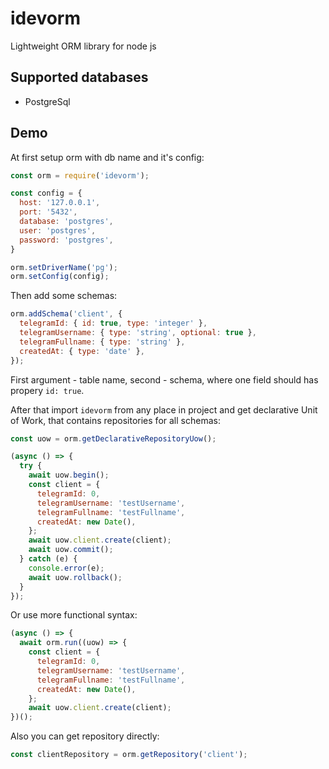 # idevorm
Lightweight ORM library for node js

## Supported databases
* PostgreSql

## Demo

At first setup orm with db name and it's config:
```js
const orm = require('idevorm');

const config = {
  host: '127.0.0.1',
  port: '5432',
  database: 'postgres',
  user: 'postgres',
  password: 'postgres',
}

orm.setDriverName('pg');
orm.setConfig(config);
```

Then add some schemas:
```js
orm.addSchema('client', {
  telegramId: { id: true, type: 'integer' },
  telegramUsername: { type: 'string', optional: true },
  telegramFullname: { type: 'string' },
  createdAt: { type: 'date' },
});
```
First argument - table name, second - schema, where one field should has
propery `id: true`.

After that import `idevorm` from any place in project and get declarative
Unit of Work, that contains repositories for all schemas:
```js
const uow = orm.getDeclarativeRepositoryUow();

(async () => {
  try {
    await uow.begin();
    const client = {
      telegramId: 0,
      telegramUsername: 'testUsername',
      telegramFullname: 'testFullname',
      createdAt: new Date(),
    };
    await uow.client.create(client);
    await uow.commit();
  } catch (e) {
    console.error(e);
    await uow.rollback();
  }
});
```

Or use more functional syntax:
```js
(async () => {
  await orm.run((uow) => {
    const client = {
      telegramId: 0,
      telegramUsername: 'testUsername',
      telegramFullname: 'testFullname',
      createdAt: new Date(),
    };
    await uow.client.create(client);
})();
```

Also you can get repository directly:
```js
const clientRepository = orm.getRepository('client');
```
